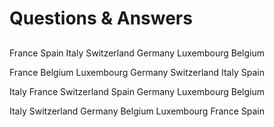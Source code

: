 # Questions & Answers

##

France
Spain
Italy
Switzerland
Germany
Luxembourg
Belgium

France
Belgium
Luxembourg
Germany
Switzerland
Italy
Spain


Italy
France
Switzerland
Spain
Germany
Luxembourg
Belgium

Italy
Switzerland
Germany
Belgium
Luxembourg
France
Spain